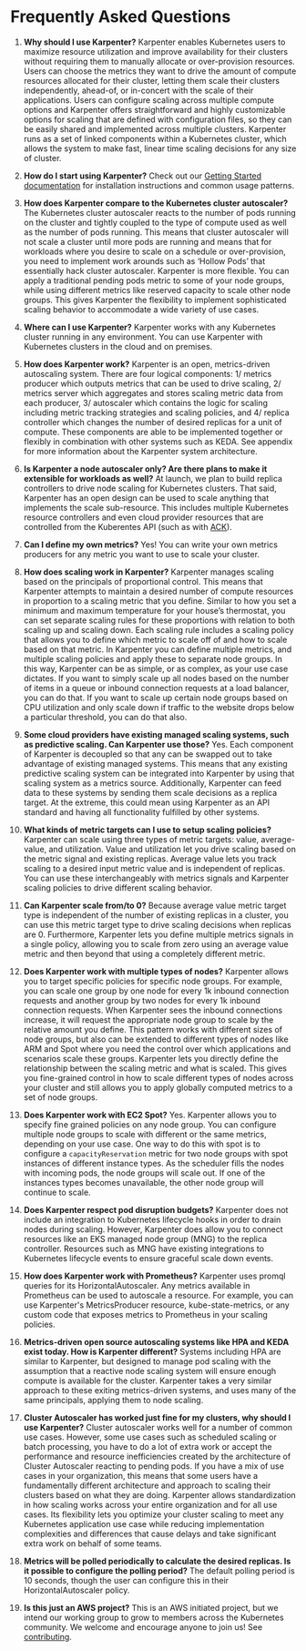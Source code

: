 # Frequently Asked Questions

1. **Why should I use Karpenter?**
Karpenter enables Kubernetes users to maximize resource utilization and improve availability for their clusters without requiring them to manually allocate or over-provision resources. Users can choose the metrics they want to drive the amount of compute resources allocated for their cluster, letting them scale their clusters independently, ahead-of, or in-concert with the scale of their applications. Users can configure scaling across multiple compute options and Karpenter offers straightforward and highly customizable options for scaling that are defined with configuration files, so they can be easily shared and implemented across multiple clusters. Karpenter runs as a set of linked components within a Kubernetes cluster, which allows the system to make fast, linear time scaling decisions for any size of cluster.

2. **How do I start using Karpenter?**
Check out our [Getting Started documentation](/README.md#getting-started) for installation instructions and common usage patterns.

3. **How does Karpenter compare to the Kubernetes cluster autoscaler?**
The Kubernetes cluster autoscaler reacts to the number of pods running on the cluster and tightly coupled to the type of compute used as well as the number of pods running. This means that cluster autoscaler will not scale a cluster until more pods are running and means that for workloads where you desire to scale on a schedule or over-provision, you need to implement work arounds such as ‘Hollow Pods’ that essentially hack cluster autoscaler. Karpenter is more flexible. You can apply a traditional pending pods metric to some of your node groups, while using different metrics like reserved capacity to scale other node groups. This gives Karpenter the flexibility to implement sophisticated scaling behavior to accommodate a wide variety of use cases.

4. **Where can I use Karpenter?**
Karpenter works with any Kubernetes cluster running in any environment. You can use Karpenter with Kubernetes clusters in the cloud and on premises.

5. **How does Karpenter work?**
Karpenter is an open, metrics-driven autoscaling system. There are four logical components: 1/ metrics producer which outputs metrics that can be used to drive scaling, 2/ metrics server which aggregates and stores scaling metric data from each producer, 3/ autoscaler which contains the logic for scaling including metric tracking strategies and scaling policies, and 4/ replica controller which changes the number of desired replicas for a unit of compute. These components are able to be implemented together or flexibly in combination with other systems such as KEDA. See appendix for more information about the Karpenter system architecture.

6. **Is Karpenter a node autoscaler only? Are there plans to make it extensible for workloads as well?**
At launch, we plan to build replica controllers to drive node scaling for Kubernetes clusters. That said, Karpenter has an open design can be used to scale anything that implements the scale sub-resource. This includes multiple Kubernetes resource controllers and even cloud provider resources that are controlled from the Kuberentes API (such as with [ACK](https://github.com/aws/aws-controllers-k8s)).

7. **Can I define my own metrics?**
Yes! You can write your own metrics producers for any metric you want to use to scale your cluster.

8. **How does scaling work in Karpenter?**
Karpenter manages scaling based on the principals of proportional control. This means that Karpenter attempts to maintain a desired number of compute resources in proportion to a scaling metric that you define. Similar to how you set a minimum and maximum temperature for your house’s thermostat, you can set separate scaling rules for these proportions with relation to both scaling up and scaling down. Each scaling rule includes a scaling policy that allows you to define which metric to scale off of and how to scale based on that metric. In Karpenter you can define multiple metrics, and multiple scaling policies and apply these to separate node groups. In this way, Karpenter can be as simple, or as complex, as your use case dictates. If you want to simply scale up all nodes based on the number of items in a queue or inbound connection requests at a load balancer, you can do that. If you want to scale up certain node groups based on CPU utilization and only scale down if traffic to the website drops below a particular threshold, you can do that also.

9. **Some cloud providers have existing managed scaling systems, such as predictive scaling. Can Karpenter use those?**
Yes. Each component of Karpenter is decoupled so that any can be swapped out to take advantage of existing managed systems. This means that any existing predictive scaling system can be integrated into Karpenter by using that scaling system as a metrics source. Additionally, Karpenter can feed data to these systems by sending them scale decisions as a replica target. At the extreme, this could mean using Karpenter as an API standard and having all functionality fulfilled by other systems.

10. **What kinds of metric targets can I use to setup scaling policies?**
Karpenter can scale using three types of metric targets: value, average-value, and utilization. Value and utilization let you drive scaling based on the metric signal and existing replicas. Average value lets you track scaling to a desired input metric value and is independent of replicas. You can use these interchangeably with metrics signals and Karpenter scaling policies to drive different scaling behavior.

11. **Can Karpenter scale from/to 0?**
Because average value metric target type is independent of the number of existing replicas in a cluster, you can use this metric target type to drive scaling decisions when replicas are 0. Furthermore, Karpenter lets you define multiple metrics signals in a single policy, allowing you to scale from zero using an average value metric and then beyond that using a completely different metric.

12. **Does Karpenter work with multiple types of nodes?**
Karpenter allows you to target specific policies for specific node groups. For example, you can scale one group by one node for every 1k inbound connection requests and another group by two nodes for every 1k inbound connection requests. When Karpenter sees the inbound connections increase, it will request the appropriate node group to scale by the relative amount you define. This pattern works with different sizes of node groups, but also can be extended to different types of nodes like ARM and Spot where you need the control over which applications and scenarios scale these groups. Karpenter lets you directly define the relationship between the scaling metric and what is scaled. This gives you fine-grained control in how to scale different types of nodes across your cluster and still allows you to apply globally computed metrics to a set of node groups.

13.	**Does Karpenter work with EC2 Spot?**
Yes. Karpenter allows you to specify fine grained policies on any node group. You can configure multiple node groups to scale with different or the same metrics, depending on your use case. One way to do this with spot is to configure a `capacityReservation` metric for two node groups with spot instances of different instance types. As the scheduler fills the nodes with incoming pods, the node groups will scale out. If one of the instances types becomes unavailable, the other node group will continue to scale.

14.	**Does Karpenter respect pod disruption budgets?**
Karpenter does not include an integration to Kubernetes lifecycle hooks in order to drain nodes during scaling. However, Karpenter does allow you to connect resources like an EKS managed node group (MNG) to the replica controller. Resources such as MNG have existing integrations to Kubernetes lifecycle events to ensure graceful scale down events.

15.	**How does Karpenter work with Prometheus?**
Karpenter uses promql queries for its HorizontalAutoscaler. Any metrics available in Prometheus can be used to autoscale a resource. For example, you can use Karpenter's MetricsProducer resource, kube-state-metrics, or any custom code that exposes metrics to Prometheus in your scaling policies.

16.	**Metrics-driven open source autoscaling systems like HPA and KEDA exist today. How is Karpenter different?**
Systems including HPA are similar to Karpenter, but designed to manage pod scaling with the assumption that a reactive node scaling system will ensure enough compute is available for the cluster. Karpenter takes a very similar approach to these exiting metrics-driven systems, and uses many of the same principals, applying them to node scaling.

17.	**Cluster Autoscaler has worked just fine for my clusters, why should I use Karpenter?**
Cluster autoscaler works well for a number of common use cases. However, some use cases such as scheduled scaling or batch processing, you have to do a lot of extra work or accept the performance and resource inefficiencies created by the architecture of Cluster Autoscaler reacting to pending pods. If you have a mix of use cases in your organization, this means that some users have a fundamentally different architecture and approach to scaling their clusters based on what they are doing. Karpenter allows standardization in how scaling works across your entire organization and for all use cases. Its flexibility lets you optimize your cluster scaling to meet any Kubernetes application use case while reducing implementation complexities and differences that cause delays and take significant extra work on behalf of some teams.

18. **Metrics will be polled periodically to calculate the desired replicas. Is it possible to configure the polling period?**
The default polling period is 10 seconds, though the user can configure this in their HorizontalAutoscaler policy.

19.	**Is this just an AWS project?**
This is an AWS initiated project, but we intend our working group to grow to members across the Kubernetes community. We welcome and encourage anyone to join us! See [contributing](./CONTRIBUTING.md).
